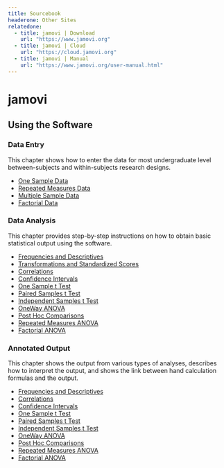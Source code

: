 ```yaml
---
title: Sourcebook
headerone: Other Sites
relatedone:
  - title: jamovi | Download
    url: "https://www.jamovi.org"
  - title: jamovi | Cloud
    url: "https://cloud.jamovi.org"
  - title: jamovi | Manual
    url: "https://www.jamovi.org/user-manual.html"
---
```


# jamovi

## Using the Software

### Data Entry

This chapter shows how to enter the data for most undergraduate level between-subjects and within-subjects research designs.

- [One Sample Data](./data-entry/onesampledata.md)  
- [Repeated Measures Data](./data-entry/repeateddata.md)
- [Multiple Sample Data](./data-entry/multiplesampledata.md)
- [Factorial Data](./data-entry/factorialdata.md)

### Data Analysis

This chapter provides step-by-step instructions on how to obtain basic statistical output using the software.

- [Frequencies and Descriptives](./data-analysis/descriptives.md)
- [Transformations and Standardized Scores](./data-analysis/standardized.md)
- [Correlations](./data-analysis/correlations.md)
- [Confidence Intervals](./data-analysis/intervals.md)
- [One Sample t Test](./data-analysis/onesample.md)
- [Paired Samples t Test](./data-analysis/paired.md)
- [Independent Samples t Test](./data-analysis/independent.md)
- [OneWay ANOVA](./data-analysis/oneway.md)
- [Post Hoc Comparisons](./data-analysis/posthocs.md)
- [Repeated Measures ANOVA](./data-analysis/repeated.md)
- [Factorial ANOVA](./data-analysis/factorial.md)

### Annotated Output

This chapter shows the output from various types of analyses, describes how to interpret the output, and shows the link between hand calculation formulas and the output. 

- [Frequencies and Descriptives](./annotated-output/descriptives.md)
- [Correlations](./annotated-output/correlations.md)
- [Confidence Intervals](./annotated-output/intervals.md)
- [One Sample t Test](./annotated-output/onesample.md)
- [Paired Samples t Test](./annotated-output/paired.md)
- [Independent Samples t Test](./annotated-output/independent.md)
- [OneWay ANOVA](./annotated-output/oneway.md)
- [Post Hoc Comparisons](./annotated-output/posthocs.md)
- [Repeated Measures ANOVA](./annotated-output/repeated.md)
- [Factorial ANOVA](./annotated-output/factorial.md)
